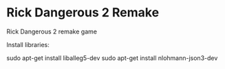# Rick Dangerous 2 Remake

Rick Dangerous 2 remake game

Install libraries:

sudo apt-get install liballeg5-dev
sudo apt-get install nlohmann-json3-dev

